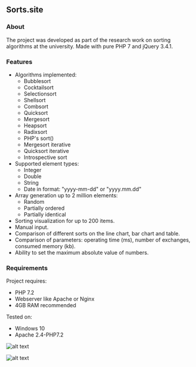 ## Sorts.site

### About

The project was developed as part of the research work on sorting algorithms at the university.
Made with pure PHP 7 and jQuery 3.4.1.


### Features

* Algorithms implemented:
  * Bubblesort
  * Cocktailsort
  * Selectionsort
  * Shellsort
  * Combsort
  * Quicksort
  * Mergesort
  * Heapsort
  * Radixsort
  * PHP's sort()
  * Mergesort iterative
  * Quicksort iterative
  * Introspective sort
* Supported element types:
  * Integer
  * Double
  * String
  * Date in format: "yyyy-mm-dd" or "yyyy.mm.dd"
* Array generation up to 2 million elements:
  * Random
  * Partially ordered
  * Partially identical
* Sorting visualization for up to 200 items.
* Manual input.
* Comparison of different sorts on the line chart, bar chart and table.
* Comparison of parameters: operating time (ms), number of exchanges, consumed memory (kb).
* Ability to set the maximum absolute value of numbers.

### Requirements
Project requires:
* PHP 7.2
* Webserver like Apache or Nginx
* 4GB RAM recommended

Tested on:
* Windows 10
* Apache 2.4-PHP7.2

![alt text](assets/program2.gif)

![alt text](assets/program1.gif)

